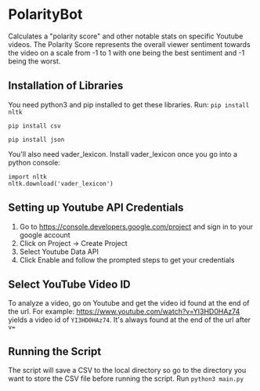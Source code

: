 # PolarityBot
Calculates a "polarity score" and other notable stats on specific Youtube videos. The Polarity Score represents the overall viewer sentiment towards the video on a scale from -1 to 1 with one being the best sentiment and -1 being the worst.

## Installation of Libraries
You need python3 and pip installed to get these libraries.
Run:
```pip install nltk```

```pip install csv```

```pip install json```
    
You'll also need vader_lexicon.
Install vader_lexicon once you go into a python console:
    
    import nltk
    nltk.download('vader_lexicon')
## Setting up Youtube API Credentials
1. Go to https://console.developers.google.com/project and sign in to your google account
1. Click on Project -> Create Project
1. Select Youtube Data API
1. Click Enable and follow the prompted steps to get your credentials

## Select YouTube Video ID
To analyze a video, go on Youtube and get the video id found at the end of the url.
For example:
https://www.youtube.com/watch?v=YI3HD0HAz74
yields a video id of ```YI3HD0HAz74```. It's always found at the end of the url after ```v=```

## Running the Script
The script will save a CSV to the local directory so go to the directory you want to store the CSV file before running the script.
Run ```python3 main.py```


